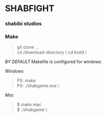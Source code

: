 # SHABFIGHT
### shabibi studios

### Make 
> git clone ... \
> cd /download-directory \ 
> cd build \

*BY DEFAULT* Makefile is configured for windows

*Windows* 
>PS:  make \
>PS: ./shabgame.exe \

*Mac*
>$ make mac \
>$ ./shabgame \


